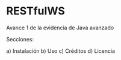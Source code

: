 # RESTfulWS
Avance 1 de la evidencia de Java avanzado

Secciones:

a) Instalación
b) Uso
c) Créditos
d) Licencia 

